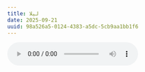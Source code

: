 ```yaml
---
title: لیلا
date: 2025-09-21
uuid: 98a526a5-0124-4383-a5dc-5cb9aa1bb1f6 
---
```


<audio controls>
  <source src="../audio/leila.mp3" type="audio/mp3">
  </source>
</audio>